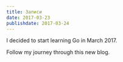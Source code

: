 ```yaml
---
title: Записи
date: 2017-03-23
publishdate: 2017-03-24
---
```


I decided to start learning Go in March 2017.

Follow my journey through this new blog.